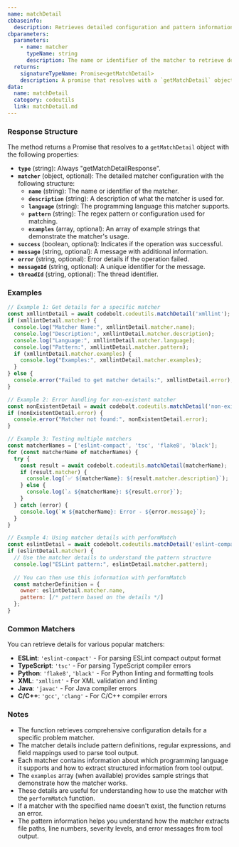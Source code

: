 ```yaml
---
name: matchDetail
cbbaseinfo:
  description: Retrieves detailed configuration and pattern information for a specific problem matcher.
cbparameters:
  parameters:
    - name: matcher
      typeName: string
      description: The name or identifier of the matcher to retrieve details for (e.g., 'xmllint', 'eslint-compact').
  returns:
    signatureTypeName: Promise<getMatchDetail>
    description: A promise that resolves with a `getMatchDetail` object containing the detailed matcher configuration including patterns and rules.
data:
  name: matchDetail
  category: codeutils
  link: matchDetail.md
---
```

<CBBaseInfo/> 
<CBParameters/>

### Response Structure

The method returns a Promise that resolves to a `getMatchDetail` object with the following properties:

- **`type`** (string): Always "getMatchDetailResponse".
- **`matcher`** (object, optional): The detailed matcher configuration with the following structure:
  - **`name`** (string): The name or identifier of the matcher.
  - **`description`** (string): A description of what the matcher is used for.
  - **`language`** (string): The programming language this matcher supports.
  - **`pattern`** (string): The regex pattern or configuration used for matching.
  - **`examples`** (array, optional): An array of example strings that demonstrate the matcher's usage.
- **`success`** (boolean, optional): Indicates if the operation was successful.
- **`message`** (string, optional): A message with additional information.
- **`error`** (string, optional): Error details if the operation failed.
- **`messageId`** (string, optional): A unique identifier for the message.
- **`threadId`** (string, optional): The thread identifier.

### Examples

```javascript
// Example 1: Get details for a specific matcher
const xmllintDetail = await codebolt.codeutils.matchDetail('xmllint');
if (xmllintDetail.matcher) {
  console.log("Matcher Name:", xmllintDetail.matcher.name);
  console.log("Description:", xmllintDetail.matcher.description);
  console.log("Language:", xmllintDetail.matcher.language);
  console.log("Pattern:", xmllintDetail.matcher.pattern);
  if (xmllintDetail.matcher.examples) {
    console.log("Examples:", xmllintDetail.matcher.examples);
  }
} else {
  console.error("Failed to get matcher details:", xmllintDetail.error);
}

// Example 2: Error handling for non-existent matcher
const nonExistentDetail = await codebolt.codeutils.matchDetail('non-existent-matcher');
if (nonExistentDetail.error) {
  console.error("Matcher not found:", nonExistentDetail.error);
}

// Example 3: Testing multiple matchers
const matcherNames = ['eslint-compact', 'tsc', 'flake8', 'black'];
for (const matcherName of matcherNames) {
  try {
    const result = await codebolt.codeutils.matchDetail(matcherName);
    if (result.matcher) {
      console.log(`✅ ${matcherName}: ${result.matcher.description}`);
    } else {
      console.log(`⚠️ ${matcherName}: ${result.error}`);
    }
  } catch (error) {
    console.log(`❌ ${matcherName}: Error - ${error.message}`);
  }
}

// Example 4: Using matcher details with performMatch
const eslintDetail = await codebolt.codeutils.matchDetail('eslint-compact');
if (eslintDetail.matcher) {
  // Use the matcher details to understand the pattern structure
  console.log("ESLint pattern:", eslintDetail.matcher.pattern);
  
  // You can then use this information with performMatch
  const matcherDefinition = {
    owner: eslintDetail.matcher.name,
    pattern: [/* pattern based on the details */]
  };
}
```

### Common Matchers

You can retrieve details for various popular matchers:

- **ESLint**: `'eslint-compact'` - For parsing ESLint compact output format
- **TypeScript**: `'tsc'` - For parsing TypeScript compiler errors
- **Python**: `'flake8'`, `'black'` - For Python linting and formatting tools
- **XML**: `'xmllint'` - For XML validation and linting
- **Java**: `'javac'` - For Java compiler errors
- **C/C++**: `'gcc'`, `'clang'` - For C/C++ compiler errors

### Notes

- The function retrieves comprehensive configuration details for a specific problem matcher.
- The matcher details include pattern definitions, regular expressions, and field mappings used to parse tool output.
- Each matcher contains information about which programming language it supports and how to extract structured information from tool output.
- The `examples` array (when available) provides sample strings that demonstrate how the matcher works.
- These details are useful for understanding how to use the matcher with the `performMatch` function.
- If a matcher with the specified name doesn't exist, the function returns an error.
- The pattern information helps you understand how the matcher extracts file paths, line numbers, severity levels, and error messages from tool output.
